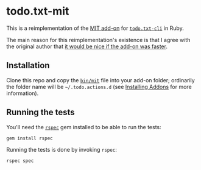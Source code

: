 # todo.txt-mit

This is a reimplementation of the [MIT add-on](https://github.com/codybuell/mit) for [`todo.txt-cli`](https://github.com/ginatrapani/todo.txt-cli/) in Ruby.

The main reason for this reimplementation's existence is that I agree with the original author that [it would be nice if the add-on was faster](https://github.com/codybuell/mit/blob/d4fbdd203f04098ff8cfcd39a6fa8bb3226b6b03/mit#L49).

## Installation

Clone this repo and copy the [`bin/mit`](bin/mit) file into your add-on folder;
ordinarily the folder name will be `~/.todo.actions.d` (see [Installing Addons](https://github.com/ginatrapani/todo.txt-cli/wiki/Creating-and-Installing-Add-ons) for more information).

## Running the tests

You'll need the [`rspec`](https://github.com/rspec/rspec) gem installed to be able to run the tests:

```
gem install rspec
```

Running the tests is done by invoking `rspec`:

```
rspec spec
```
